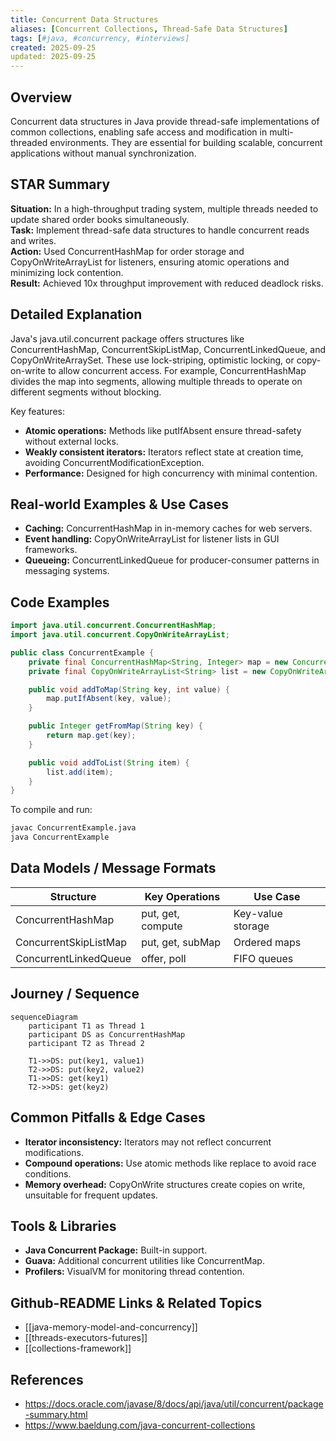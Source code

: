 ```yaml
---
title: Concurrent Data Structures
aliases: [Concurrent Collections, Thread-Safe Data Structures]
tags: [#java, #concurrency, #interviews]
created: 2025-09-25
updated: 2025-09-25
---
```


## Overview
Concurrent data structures in Java provide thread-safe implementations of common collections, enabling safe access and modification in multi-threaded environments. They are essential for building scalable, concurrent applications without manual synchronization.

## STAR Summary
**Situation:** In a high-throughput trading system, multiple threads needed to update shared order books simultaneously.  
**Task:** Implement thread-safe data structures to handle concurrent reads and writes.  
**Action:** Used ConcurrentHashMap for order storage and CopyOnWriteArrayList for listeners, ensuring atomic operations and minimizing lock contention.  
**Result:** Achieved 10x throughput improvement with reduced deadlock risks.

## Detailed Explanation
Java's java.util.concurrent package offers structures like ConcurrentHashMap, ConcurrentSkipListMap, ConcurrentLinkedQueue, and CopyOnWriteArraySet. These use lock-striping, optimistic locking, or copy-on-write to allow concurrent access. For example, ConcurrentHashMap divides the map into segments, allowing multiple threads to operate on different segments without blocking.

Key features:
- **Atomic operations:** Methods like putIfAbsent ensure thread-safety without external locks.
- **Weakly consistent iterators:** Iterators reflect state at creation time, avoiding ConcurrentModificationException.
- **Performance:** Designed for high concurrency with minimal contention.

## Real-world Examples & Use Cases
- **Caching:** ConcurrentHashMap in in-memory caches for web servers.
- **Event handling:** CopyOnWriteArrayList for listener lists in GUI frameworks.
- **Queueing:** ConcurrentLinkedQueue for producer-consumer patterns in messaging systems.

## Code Examples
```java
import java.util.concurrent.ConcurrentHashMap;
import java.util.concurrent.CopyOnWriteArrayList;

public class ConcurrentExample {
    private final ConcurrentHashMap<String, Integer> map = new ConcurrentHashMap<>();
    private final CopyOnWriteArrayList<String> list = new CopyOnWriteArrayList<>();

    public void addToMap(String key, int value) {
        map.putIfAbsent(key, value);
    }

    public Integer getFromMap(String key) {
        return map.get(key);
    }

    public void addToList(String item) {
        list.add(item);
    }
}
```

To compile and run:
```bash
javac ConcurrentExample.java
java ConcurrentExample
```

## Data Models / Message Formats
| Structure | Key Operations | Use Case |
|-----------|----------------|----------|
| ConcurrentHashMap | put, get, compute | Key-value storage |
| ConcurrentSkipListMap | put, get, subMap | Ordered maps |
| ConcurrentLinkedQueue | offer, poll | FIFO queues |

## Journey / Sequence
```mermaid
sequenceDiagram
    participant T1 as Thread 1
    participant DS as ConcurrentHashMap
    participant T2 as Thread 2

    T1->>DS: put(key1, value1)
    T2->>DS: put(key2, value2)
    T1->>DS: get(key1)
    T2->>DS: get(key2)
```

## Common Pitfalls & Edge Cases
- **Iterator inconsistency:** Iterators may not reflect concurrent modifications.
- **Compound operations:** Use atomic methods like replace to avoid race conditions.
- **Memory overhead:** CopyOnWrite structures create copies on write, unsuitable for frequent updates.

## Tools & Libraries
- **Java Concurrent Package:** Built-in support.
- **Guava:** Additional concurrent utilities like ConcurrentMap.
- **Profilers:** VisualVM for monitoring thread contention.

## Github-README Links & Related Topics
- [[java-memory-model-and-concurrency]]
- [[threads-executors-futures]]
- [[collections-framework]]

## References
- https://docs.oracle.com/javase/8/docs/api/java/util/concurrent/package-summary.html
- https://www.baeldung.com/java-concurrent-collections